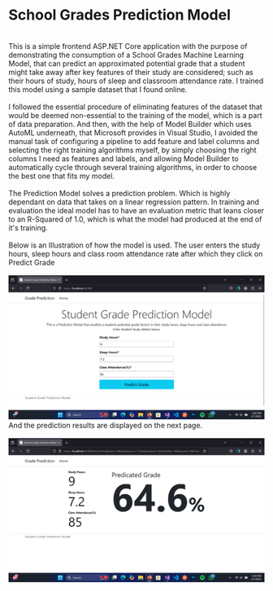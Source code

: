 <h1>School Grades Prediction Model</h1><br/>
This is a simple frontend ASP.NET Core application with the purpose of demonstrating the consumption of a School Grades Machine Learning Model, that can predict an approximated potential grade that a student might take away after key features of their study are considered; such as their hours of study, hours of sleep and classroom attendance rate. I trained this model using a sample dataset that I found online.
<br/><br/>
I followed the essential procedure of eliminating features of the dataset that would be deemed non-essential to the training of the model, which is a part of data preparation. And then, with the help of Model Builder which uses AutoML underneath, that Microsoft provides in Visual Studio, I avoided the manual task of configuring a pipeline to add feature and label columns and selecting the right training algorithms myself, by simply choosing the right columns I need as features and labels, and allowing Model Builder to automatically cycle through several training algorithms, in order to choose the best one that fits my model.
<br/><br/>
The Prediction Model solves a prediction problem. Which is highly dependant on data that takes on a linear regression pattern. In training and evaluation the ideal model has to have an evaluation metric that leans closer to an R-Squared of 1.0, which is what the model had produced at the end of it's training. 
<br/><br/>
Below is an Illustration of how the model is used. The user enters the study hours, sleep hours and class room attendance rate after which they click on Predict Grade
<br/><br/>
<img src="./Images/pic2.png"/>
<br/>
And the prediction results are displayed on the next page.
<br/><br/>
<img src="./Images/pic1.png"/>

